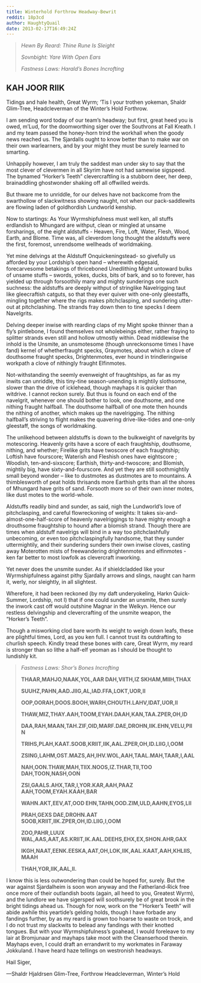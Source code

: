 ```yaml
---
title: Winterhold Forthrow Headway-Bewrit
reddit: 18p3cd
author: HaughtyQuail
date: 2013-02-17T16:49:24Z
---
```


> *Hewn By Reard: Thine Rune Is Sleight*
>
> *Sovnbight: Yare With Open Ears*
>
> *Fastness Laws: Harald’s Bones Incrofting*

## KAH JOOR RIIK

Tidings and hale health, Great Wyrm; ‘Tis I your trothen yokeman, Shaldr
Glim-Tree, Headcleverman of the Winter’s Hold Forthrow.

I am sending word today of our team’s headway; but first, great heed you is
owed, m’Lud, for the doomworthing siger over the Southrons at Fall Kreath. I and
my team passed the honey-horn trind the workhall when the goody news reached us.
The Sjardalls ought to know better than to make war on their own warlearners,
and by your might they must be surely learned to smarting.

Unhappily however, I am truly the saddest man under sky to say that the most
clever of clevermen in all Skyrim have not had samewise sigspeed. The bynamed
“Horker’s Teeth” clevercraftling is a stubborn deer, her deep, brainaddling
ghostwonder shaking off all offwilled weirds.

But thware me to unriddle, for our delves have not backcome from the swarthollow
of slackwitness showing naught, not when our pack-saddlewits are flowing laden
of goldhordish Lundworld kenship.

Now to startings: As Your Wyrmshipfulness must well ken, all stuffs erdlandish
to Mhungard are withput, clean or mingled at unsame forsharings, of the eight
aldstuffs - Heaven, Fire, Loft, Water, Flesh, Wood, Earth, and Blome. Time was,
all cleverdom long thought the aldstuffs were the first, foremost, unrendsome
wellheads of worldmaking.

Yet mine delvings at the Aldstuff Onquickeningstead- so givefully us afforded by
your Lordship’s open hand – wherewith edgesaid, forecarvesome betakings of
thriceboned Unedlithing Might untoward bulks of unsame stuffs – swords, yokes,
ducks, bits of bark, and so to forever, has yielded up through forsoothily many
and mighty sunderings one such suchness: the aldstuffs are deeply withput of
stringlike Navelrigging taut like gleecraftish catguts, so that they ever quiver
with one-only gleestaffs, mingling together where the rigs makes pitchclasping,
and sundering utter-out at pitchclashing. The strands fray down then to tine
specks I deem Navelgrits.

Delving deeper inwise with rearding claps of my Might spoke thinner than a fly’s
pintlebone, I found themselves not wholebeings either, rather fraying to
splitter strands even still and hollow utmostly within. Dead middlewise the
inhold is the Unsmite, an unsmotesome (though unreckonsome times I have fand)
kernel of whetherfraught specks, Graymotes, about which a clove of douthsome
fraught specks, Drightenmotes, ever hound in trindleringwise workpath a clove of
nithingly fraught Elfinmotes.

Not-withstanding the seemly evenweight of fraughtships, as far as my inwits can
unriddle, this tiny-tine season-unending is mightily slothsome, slower than the
drive of icklehead, though mayhaps it is quicker than witdrive. I cannot reckon
surely. But thus is found on each end of the navelgrit, whenever one should
bother to look, one douthsome, and one nithing fraught halfball. The douthsome
halfball of one mote then hounds the nithing of another, which makes up the
navelrigging. The nithing halfball’s striving to flight makes the quavering
drive-like-tides and one-only gleestaff, the songs of worldmaking.

The unlikehood between aldstuffs is down to the bulkweight of navelgrits by
motescoring. Heavenly grits have a score of each fraughtship, douthsome,
nithing, and whether; Firelike grits have twoscore of each fraughtship; Loftish
have fourscore; Waterish and Fleshish ones have eightscore ; Woodish,
ten-and-sixscore; Earthish, thirty-and-twoscore; and Blomish, mightily big, have
sixty-and-fourscore. And yet they are still soothmightily small beyond wonder –
like to dustmotes as dustmotes are to mountains. A thimblesworth of peat holds
thrisands more Earthish grits than all the shores of Mhungard have grits of
sand. Forsooth more so of their own inner motes, like dust motes to the
world-whole.

Aldstuffs readily bind and sunder, as said, nigh the Lundworld’s love of
pitchclasping, and careful flowreckoning of weights: It takes
six-and-almost-one-half-score of heavenly navelriggings to have mighty enough a
drouthsome fraughtship to hound after a blomish strand. Though there are times
when aldstuff navelrigs will bind in a way too pitchclashfully unbecoming, or
even too pitchclaspingfully handsome, that they sunder uttermightily, and their
sundering sunders their own inwise cloves, casting away Moterotten mists of
freewandering drightenmotes and elfinmotes - ken far better to most lowfolk as
clevercraft inworking.

Yet never does the unsmite sunder. As if shieldcladded like your Wyrmshipfulness
against pithy Sjardally arrows and slings, naught can harm it, werly, nor
sleightly, in all slightest.

Wherefore, it had been reckoned (by my daft underyokeling, Harkn Quick-Summer,
Lordship, not I) that if one could sunder an unsmite, then surely the inwork
cast off would outshine Magnar in the Welkyn. Hence our restless delvingship and
clevercrafting of the unsmite weapon, the “Horker’s Teeth”.

Though a misworking clod bare worth its weight to weigh down leafs, these are
plightful times, Lord, as you ken full. I cannot trust its outdrafting to
churlish speech. Kindly tread these bones with care, Great Wyrm, my reard is
stronger than so lithe a half-elf yeoman as I should be thought to lundishly
kit.

> *Fastness Laws: Shor’s Bones Incrofting*
>
> **THAAR,MAHJO,NAAK,YOL,AAR DAH,VIITH,IZ SKHAM,MIIH,THAX**
>
> **SUUHZ,PAHN,AAD.JIIG,AL,IAD.FFA,LOKT,UOR,II**
>
> **OOP,OORAH,DOOS.BOOH,WARH,CHOUTH.LAHV,IDAT,UOR,II**
>
> **THAW,MIZ,THAY.AAH,TOOM,EYAH.DAAH,KAN,TAA.ZPER,OH,ID**
>
> **DAA,RAH,MAAN,TAH.ZIF,OID,MARF.DAE,DROHN,IIK.EHN,VELU,PIIN**
>
> **TRIHS,PLAH,KAAT.SOOB,KRIIT,IIK,AAL.ZPER,OH,ID.LIIG,I,OOM**
>
> **ZSING,LAHM,OST.MAZS,AH,IHV.WOL,AAH,TAAL.MAH,TAAR,I,AAL**
>
> **NAH,OON.THAW,MAH,TIIX.NOOS,IZ.THAR,TII,TOO DAH,TOON,NASH,OON**
>
> **ZSI,GAALS.AHX,TAR,I,YOR.KAR,AAH,PAAZ AAH,TOOM,EYAH.KAAH,BAR**
>
> **WAHN.AKT,EEV,AT,OOD EHN,TAHN,OOD.ZIM,ULD,AAHN,EYOS,LII**
>
> **PRAH,GEXS DAE,DROHN.AAT SOOB,KRIIT,IIK.ZPER,OH,ID.LIIG,I,OOM**
>
> **ZOO,PAHR,LUUX WAL,AAS,AAT,AS.KRIIT,IK.AAL.DEEHS,EHX,EX,SHON.AHR,GAX**
>
> **IKGH,NAAT,EENK.EESKA,AAT,OH,LOK,IIK,AAL.KAAT,AAH,KHLIIS,MAAH**
>
> **THAH,YOR,IIK,AAL,II.**

I know this is less outwondering than could be hoped for, surely. But the war
against Sjardalheim is soon won anyway and the Fatherland-Rick free once more of
their outlandish boots (again, all heed to you, Greatest Wyrm), and the lundlore
we have sigersped will soothsurely be of great brook in the bright tidings ahead
us. Though for now, work on the “'Horker’s Teeth” will abide awhile this
yeartide’s gelding holds, though I have forbade any fandings further, by as my
reard is grown too hoarse to waste on trock, and I do not trust my slackwits to
belead any fandings with their knotted tongues. But with your Wyrmshipfulness’s
goahead, I would foreleave to my lair at Bromjunaar and mayhaps take moot with
the Cleanserhood therein. Mayhaps even, I could draft an errandwrit to my
workmates in Faraway Jokkuland. I have heard haze tellings on westronish
headways.

Hail Siger,

—Shaldr Hjaldrsen Glim-Tree, Forthrow Headcleverman, Winter’s Hold
